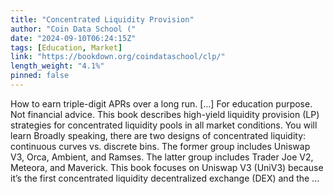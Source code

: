 ```yaml
---
title: "Concentrated Liquidity Provision"
author: "Coin Data School ("
date: "2024-09-10T06:24:15Z"
tags: [Education, Market]
link: "https://bookdown.org/coindataschool/clp/"
length_weight: "4.1%"
pinned: false
---
```


How to earn triple-digit APRs over a long run. [...] For education purpose. Not financial advice. This book describes high-yield liquidity provision (LP) strategies for concentrated liquidity pools in all market conditions. You will learn Broadly speaking, there are two designs of concentrated liquidity: continuous curves vs. discrete bins. The former group includes Uniswap V3, Orca, Ambient, and Ramses. The latter group includes Trader Joe V2, Meteora, and Maverick. This book focuses on Uniswap V3 (UniV3) because it’s the first concentrated liquidity decentralized exchange (DEX) and the ...
